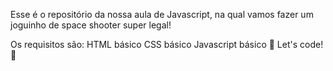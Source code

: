 Esse é o repositório da nossa aula de Javascript, na qual vamos fazer um joguinho de space shooter super legal!

Os requisitos são:
HTML básico
CSS básico
Javascript básico
🚀 Let's code! 🚀